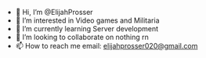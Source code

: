 - 👋 Hi, I’m @ElijahProsser
- 👀 I’m interested in Video games and Militaria
- 🌱 I’m currently learning Server development
- 💞️ I’m looking to collaborate on nothing rn
- 📫 How to reach me email: elijahprosser020@gmail.com

<!---
ElijahProsser/ElijahProsser is a ✨ special ✨ repository because its `README.md` (this file) appears on your GitHub profile.
You can click the Preview link to take a look at your changes.
--->
